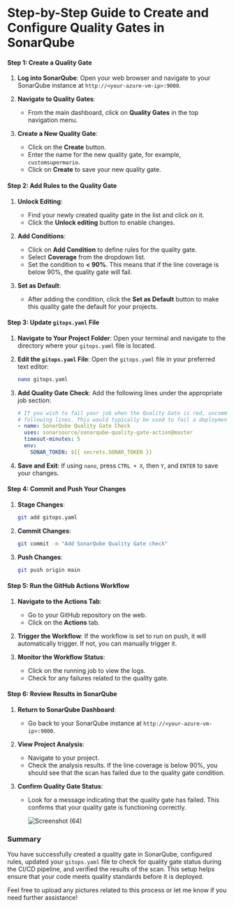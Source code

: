 # Step-by-Step Guide to Create and Configure Quality Gates in SonarQube

#### Step 1: Create a Quality Gate

1. **Log into SonarQube**:
   Open your web browser and navigate to your SonarQube instance at `http://<your-azure-vm-ip>:9000`.

2. **Navigate to Quality Gates**:
   - From the main dashboard, click on **Quality Gates** in the top navigation menu.

3. **Create a New Quality Gate**:
   - Click on the **Create** button.
   - Enter the name for the new quality gate, for example, `customsupermario`.
   - Click on **Create** to save your new quality gate.

#### Step 2: Add Rules to the Quality Gate

1. **Unlock Editing**:
   - Find your newly created quality gate in the list and click on it.
   - Click the **Unlock editing** button to enable changes.

2. **Add Conditions**:
   - Click on **Add Condition** to define rules for the quality gate.
   - Select **Coverage** from the dropdown list.
   - Set the condition to **< 90%**. This means that if the line coverage is below 90%, the quality gate will fail.

3. **Set as Default**:
   - After adding the condition, click the **Set as Default** button to make this quality gate the default for your projects.

#### Step 3: Update `gitops.yaml` File

1. **Navigate to Your Project Folder**:
   Open your terminal and navigate to the directory where your `gitops.yaml` file is located.

2. **Edit the `gitops.yaml` File**:
   Open the `gitops.yaml` file in your preferred text editor:
   ```bash
   nano gitops.yaml
   ```

3. **Add Quality Gate Check**:
   Add the following lines under the appropriate job section:
   ```yaml
   # If you wish to fail your job when the Quality Gate is red, uncomment the
   # following lines. This would typically be used to fail a deployment.
   - name: SonarQube Quality Gate Check
     uses: sonarsource/sonarqube-quality-gate-action@master
     timeout-minutes: 5
     env:
       SONAR_TOKEN: ${{ secrets.SONAR_TOKEN }}
   ```

4. **Save and Exit**:
   If using `nano`, press `CTRL + X`, then `Y`, and `ENTER` to save your changes.

#### Step 4: Commit and Push Your Changes

1. **Stage Changes**:
   ```bash
   git add gitops.yaml
   ```

2. **Commit Changes**:
   ```bash
   git commit -m "Add SonarQube Quality Gate check"
   ```

3. **Push Changes**:
   ```bash
   git push origin main
   ```

#### Step 5: Run the GitHub Actions Workflow

1. **Navigate to the Actions Tab**:
   - Go to your GitHub repository on the web.
   - Click on the **Actions** tab.

2. **Trigger the Workflow**:
   If the workflow is set to run on push, it will automatically trigger. If not, you can manually trigger it.

3. **Monitor the Workflow Status**:
   - Click on the running job to view the logs.
   - Check for any failures related to the quality gate.

#### Step 6: Review Results in SonarQube

1. **Return to SonarQube Dashboard**:
   - Go back to your SonarQube instance at `http://<your-azure-vm-ip>:9000`.

2. **View Project Analysis**:
   - Navigate to your project.
   - Check the analysis results. If the line coverage is below 90%, you should see that the scan has failed due to the quality gate condition.

3. **Confirm Quality Gate Status**:
   - Look for a message indicating that the quality gate has failed. This confirms that your quality gate is functioning correctly.
  
     ![Screenshot (64)](https://github.com/user-attachments/assets/d0bd9fc1-5728-4058-a81f-aae5667d0681)


### Summary

You have successfully created a quality gate in SonarQube, configured rules, updated your `gitops.yaml` file to check for quality gate status during the CI/CD pipeline, and verified the results of the scan. This setup helps ensure that your code meets quality standards before it is deployed.

Feel free to upload any pictures related to this process or let me know if you need further assistance!
